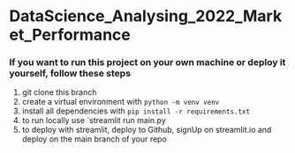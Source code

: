 # DataScience_Analysing_2022_Market_Performance

### If you want to run this project on your own machine or deploy it yourself, follow these steps ###

1. git clone this branch
2. create a virtual environment with `python -m venv venv`
3. install all dependencies with `pip install -r requirements.txt`
4. to run locally use `streamlit run main.py
5. to deploy with streamlit, deploy to Github, signUp on streamlit.io and deploy on the main branch of your repo

